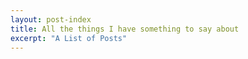 ```yaml
---
layout: post-index
title: All the things I have something to say about 
excerpt: "A List of Posts"
---
```

